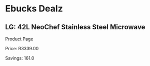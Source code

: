 
# Ebucks Dealz
## LG: 42L NeoChef Stainless Steel Microwave
[Product Page](https://www.ebucks.com/web/shop/productSelected.do?prodId=911770992&catId=704989856)

Price: R3339.00

Savings: 161.0


	